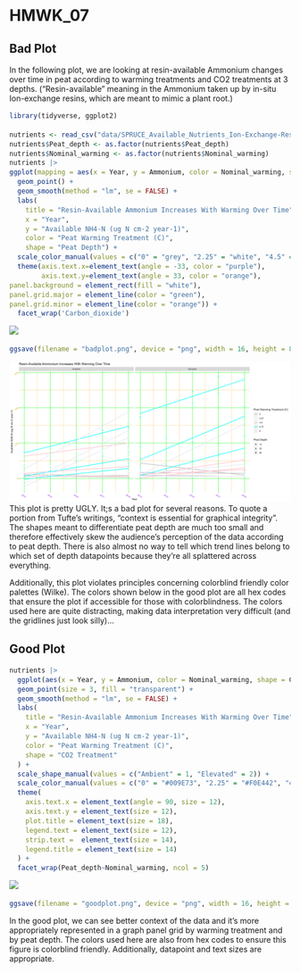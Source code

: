 # HMWK_07

## Bad Plot

In the following plot, we are looking at resin-available Ammonium
changes over time in peat according to warming treatments and CO2
treatments at 3 depths. (“Resin-available” meaning in the Ammonium taken
up by in-situ Ion-exchange resins, which are meant to mimic a plant
root.)

``` r
library(tidyverse, ggplot2)

nutrients <- read_csv("data/SPRUCE_Available_Nutrients_Ion-Exchange-Resins_Annual_2014-2018.csv")
nutrients$Peat_depth <- as.factor(nutrients$Peat_depth)
nutrients$Nominal_warming <- as.factor(nutrients$Nominal_warming)
nutrients |>
ggplot(mapping = aes(x = Year, y = Ammonium, color = Nominal_warming, shape = Peat_depth)) +
  geom_point() +
  geom_smooth(method = "lm", se = FALSE) + 
  labs(
    title = "Resin-Available Ammonium Increases With Warming Over Time",
    x = "Year",
    y = "Available NH4-N (ug N cm-2 year-1)",
    color = "Peat Warming Treatment (C)",
    shape = "Peat Depth") + 
  scale_color_manual(values = c("0" = "grey", "2.25" = "white", "4.5" = "pink", "6.75" = "cyan", "9" = "lavender")) +
  theme(axis.text.x=element_text(angle = -33, color = "purple"),
        axis.text.y=element_text(angle = 33, color = "orange"), 
panel.background = element_rect(fill = "white"),
panel.grid.major = element_line(color = "green"),   
panel.grid.minor = element_line(color = "orange")) +
  facet_wrap('Carbon_dioxide')
```

![](HMWK_07_files/figure-commonmark/unnamed-chunk-1-1.png)

``` r
ggsave(filename = "badplot.png", device = "png", width = 16, height = 8)
```
![](badplot.png) 
This plot is pretty UGLY. It;s a bad plot for several reasons. To quote
a portion from Tufte’s writings, “context is essential for graphical
integrity”. The shapes meant to differentiate peat depth are much too
small and therefore effectively skew the audience’s perception of the
data according to peat depth. There is also almost no way to tell which
trend lines belong to which set of depth datapoints because they’re all
splattered across everything.

Additionally, this plot violates principles concerning colorblind
friendly color palettes (Wilke). The colors shown below in the good plot
are all hex codes that ensure the plot if accessible for those with
colorblindness. The colors used here are quite distracting, making data
interpretation very difficult (and the gridlines just look silly)…

## Good Plot

``` r
nutrients |>
  ggplot(aes(x = Year, y = Ammonium, color = Nominal_warming, shape = Carbon_dioxide)) +
  geom_point(size = 3, fill = "transparent") +
  geom_smooth(method = "lm", se = FALSE) + 
  labs(
    title = "Resin-Available Ammonium Increases With Warming Over Time",
    x = "Year",
    y = "Available NH4-N (ug N cm-2 year-1)",
    color = "Peat Warming Treatment (C)",
    shape = "CO2 Treatment"
  ) +
  scale_shape_manual(values = c("Ambient" = 1, "Elevated" = 2)) + 
  scale_color_manual(values = c("0" = "#009E73", "2.25" = "#F0E442", "4.5" = "#E69F00", "6.75" = "#D55E00", "9" = "#CC79A7")) + 
  theme(
    axis.text.x = element_text(angle = 90, size = 12),          
    axis.text.y = element_text(size = 12),          
    plot.title = element_text(size = 18),
    legend.text = element_text(size = 12),
    strip.text =  element_text(size = 14), 
    legend.title = element_text(size = 14)    
  ) +
  facet_wrap(Peat_depth~Nominal_warming, ncol = 5)
```

![](HMWK_07_files/figure-commonmark/unnamed-chunk-2-1.png)

``` r
ggsave(filename = "goodplot.png", device = "png", width = 16, height = 8)
```

In the good plot, we can see better context of the data and it’s more
appropriately represented in a graph panel grid by warming treatment and
by peat depth. The colors used here are also from hex codes to ensure
this figure is colorblind friendly. Additionally, datapoint and text
sizes are appropriate.
